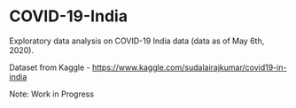 # COVID-19-India

Exploratory data analysis on COVID-19 India data (data as of May 6th, 2020).

Dataset from Kaggle - https://www.kaggle.com/sudalairajkumar/covid19-in-india

Note: Work in Progress
